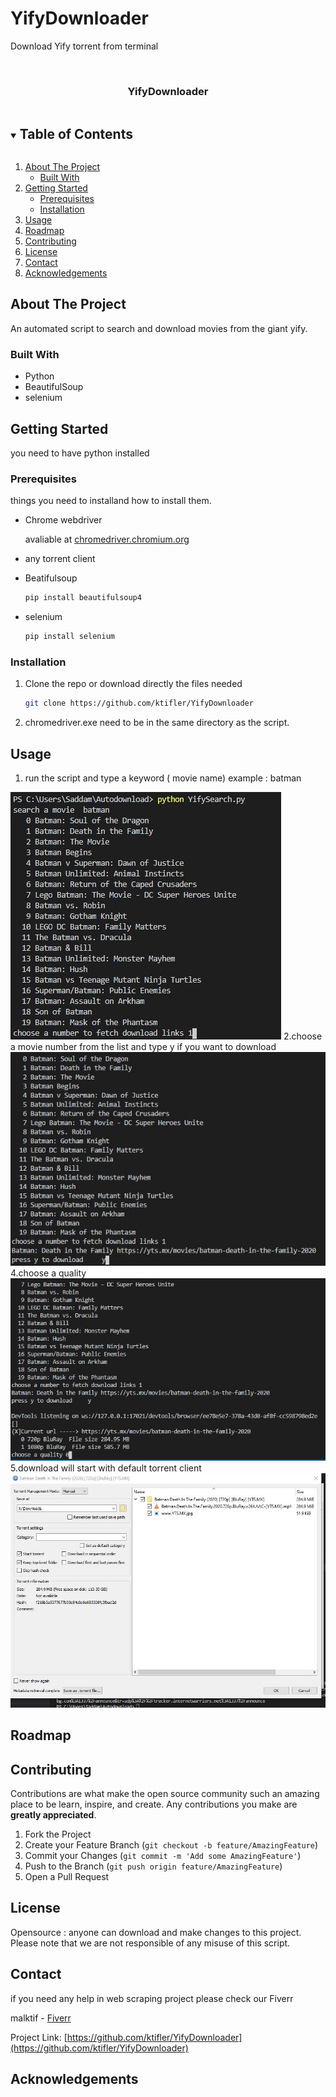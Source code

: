 # YifyDownloader
Download Yify torrent from terminal 




<!-- PROJECT SHIELDS -->




<!-- PROJECT LOGO -->
<br />
<p align="center">

  <h3 align="center">YifyDownloader</h3>

</p>



<!-- TABLE OF CONTENTS -->
<details open="open">
  <summary><h2 style="display: inline-block">Table of Contents</h2></summary>
  <ol>
    <li>
      <a href="#about-the-project">About The Project</a>
      <ul>
        <li><a href="#built-with">Built With</a></li>
      </ul>
    </li>
    <li>
      <a href="#getting-started">Getting Started</a>
      <ul>
        <li><a href="#prerequisites">Prerequisites</a></li>
        <li><a href="#installation">Installation</a></li>
      </ul>
    </li>
    <li><a href="#usage">Usage</a></li>
    <li><a href="#roadmap">Roadmap</a></li>
    <li><a href="#contributing">Contributing</a></li>
    <li><a href="#license">License</a></li>
    <li><a href="#contact">Contact</a></li>
    <li><a href="#acknowledgements">Acknowledgements</a></li>
  </ol>
</details>



<!-- ABOUT THE PROJECT -->
## About The Project


An automated script to search and download movies from the giant yify.



### Built With

* Python
* BeautifulSoup
* selenium



<!-- GETTING STARTED -->
## Getting Started

you need to have python installed

### Prerequisites

things you need to installand how to install them.
* Chrome webdriver

  avaliable at <a href="https://chromedriver.chromium.org/downloads">chromedriver.chromium.org</a>
  
* any torrent client
* Beatifulsoup
  ```sh
  pip install beautifulsoup4
  ```
* selenium
  ```sh
  pip install selenium
  ```  

### Installation

1. Clone the repo or download directly the files needed
   ```sh
   git clone https://github.com/ktifler/YifyDownloader
   ```
2. chromedriver.exe need to be in the same directory as the script.
  



<!-- USAGE EXAMPLES -->
## Usage

1. run the script and type a keyword ( movie name) example : batman
  <img src="2.JPG">
2.choose a movie number from the list and type y if you want to download
<img src="3.JPG">
4.choose a quality
<img src="4.JPG">
5.download will start with default torrent client
<img src="5.JPG">



<!-- ROADMAP -->
## Roadmap




<!-- CONTRIBUTING -->
## Contributing

Contributions are what make the open source community such an amazing place to be learn, inspire, and create. Any contributions you make are **greatly appreciated**.

1. Fork the Project
2. Create your Feature Branch (`git checkout -b feature/AmazingFeature`)
3. Commit your Changes (`git commit -m 'Add some AmazingFeature'`)
4. Push to the Branch (`git push origin feature/AmazingFeature`)
5. Open a Pull Request



<!-- LICENSE -->
## License

Opensource : anyone can download and make changes to this project.
Please note that we are not responsible of any misuse of this script.



<!-- CONTACT -->
## Contact
if you need any help in web scraping project please check our Fiverr 

malktif - [Fiverr](https://www.fiverr.com/malktif) 

Project Link: [https://github.com/ktifler/YifyDownloader](https://github.com/ktifler/YifyDownloader)



<!-- ACKNOWLEDGEMENTS -->
## Acknowledgements



